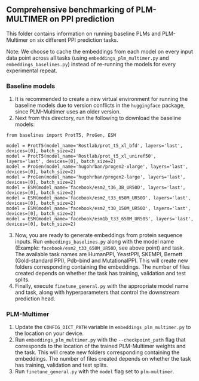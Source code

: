 ## Comprehensive benchmarking of PLM-MULTIMER on PPI prediction

This folder contains information on running baseline PLMs and PLM-Multimer on six different PPI prediction tasks. 

Note: We choose to cache the embeddings from each model on every input data point across all tasks (using `embeddings_plm_multimer.py` and `embeddings_baselines.py`) instead of re-running the models for every experimental repeat. 

### Baseline models

1. It is recommended to create a new virtual environment for running the baseline models due to version conflicts in the `huggingface` package, since PLM-Multimer uses an older version. 
2. Next from this directory, run the following to download the baseline models:

```
from baselines import ProtT5, ProGen, ESM

model = ProtT5(model_name='Rostlab/prot_t5_xl_bfd', layers='last', devices=[0], batch_size=2)
model = ProtT5(model_name='Rostlab/prot_t5_xl_uniref50', layers='last', devices=[0], batch_size=2)
model = ProGen(model_name='hugohrban/progen2-xlarge', layers='last', devices=[0], batch_size=2)
model = ProGen(model_name='hugohrban/progen2-large', layers='last', devices=[0], batch_size=2)
model = ESM(model_name='facebook/esm2_t36_3B_UR50D', layers='last', devices=[0], batch_size=2)
model = ESM(model_name='facebook/esm2_t33_650M_UR50D', layers='last', devices=[0], batch_size=2)
model = ESM(model_name='facebook/esm2_t30_150M_UR50D', layers='last', devices=[0], batch_size=2)
model = ESM(model_name='facebook/esm1b_t33_650M_UR50S', layers='last', devices=[0], batch_size=2)
```

3. Now, you are ready to generate embeddings from protein sequence inputs. Run `embeddings_baselines.py` along with the model name  (Example: `facebook/esm2_t33_650M_UR50D`, see above point) and task. The available task names are HumanPPI, YeastPPI, SKEMPI, Bernett (Gold-standard PPI), Pdb-bind and MutationalPPI. This will create new folders corresponding containing the embeddings. The number of files created depends on whether the task has training, validation and test splits. 
4. Finally, execute `finetune_general.py` with the appropriate model name and task, along with hyperparameters that control the downstream prediction head. 

### PLM-Multimer

1. Update the `CONFIG_DICT_PATH` variable in `embeddings_plm_multimer.py` to the location on your device. 
2. Run `embeddings_plm_multimer.py` with the `--checkpoint_path` flag that corresponds to the location of the trained PLM-Multimer weights and the task. This will create new folders corresponding containing the embeddings. The number of files created depends on whether the task has training, validation and test splits. 
3. Run `finetune_general.py` with the `model` flag set to `plm-multimer`. 